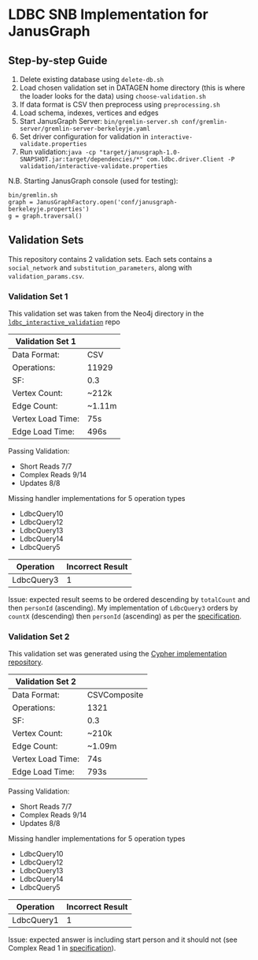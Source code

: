 # LDBC SNB Implementation for JanusGraph

## Step-by-step Guide ##

1. Delete existing database using `delete-db.sh`
2. Load chosen validation set in DATAGEN home directory (this is where the loader looks for the data) using `choose-validation.sh`
3. If data format is CSV then preprocess using `preprocessing.sh`
3. Load schema, indexes, vertices and edges 
5. Start JanusGraph Server: `bin/gremlin-server.sh conf/gremlin-server/gremlin-server-berkeleyje.yaml`
6. Set driver configuration for validation in `interactive-validate.properties`
7. Run validation:`java -cp "target/janusgraph-1.0-SNAPSHOT.jar:target/dependencies/*" com.ldbc.driver.Client -P validation/interactive-validate.properties`


N.B. Starting JanusGraph console (used for testing): 
```
bin/gremlin.sh
graph = JanusGraphFactory.open('conf/janusgraph-berkeleyje.properties')
g = graph.traversal()
```

## Validation Sets ##

This repository contains 2 validation sets. Each sets contains a `social_network` and `substitution_parameters`, along with `validation_params.csv`. 

### Validation Set 1 ###

This validation set was taken from the Neo4j directory in the [`ldbc_interactive_validation`](https://github.com/ldbc/ldbc_snb_interactive_validation) repo

|   Validation Set 1 |        |
|--------------------|--------|
| Data Format:       | CSV    |
| Operations:        | 11929  |
| SF:                | 0.3    |
| Vertex Count:      | ~212k  |
| Edge Count:        | ~1.11m |
| Vertex Load Time:  | 75s    |
| Edge Load Time:    | 496s   |

Passing Validation:
+ Short Reads 7/7
+ Complex Reads 9/14
+ Updates 8/8

Missing handler implementations for 5 operation types
+ LdbcQuery10
+ LdbcQuery12
+ LdbcQuery13
+ LdbcQuery14
+ LdbcQuery5

| Operation  | Incorrect Result |
|------------|------------------|
| LdbcQuery3 | 1                |

Issue: expected result seems to be ordered descending by `totalCount` and then `personId` (ascending). My implementation of `LdbcQuery3` orders by `countX` (descending) then `personId` (ascending) as per the [specification](https://ldbc.github.io/ldbc_snb_docs/ldbc-snb-specification.pdf).

### Validation Set 2 ###

This validation set was generated using the [Cypher implementation repository](https://github.com/ldbc/ldbc_snb_implementations). 

|  Validation Set 2 |              |
|-------------------|--------------|
| Data Format:      | CSVComposite |
| Operations:       | 1321         |
| SF:               | 0.3          |
| Vertex Count:     | ~210k        |
| Edge Count:       | ~1.09m       |
| Vertex Load Time: | 74s          |
| Edge Load Time:   | 793s         |


Passing Validation:
+ Short Reads 7/7
+ Complex Reads 9/14
+ Updates 8/8

Missing handler implementations for 5 operation types
+ LdbcQuery10
+ LdbcQuery12
+ LdbcQuery13
+ LdbcQuery14
+ LdbcQuery5

| Operation  | Incorrect Result |
|------------|------------------|
| LdbcQuery1 | 1                |


Issue: expected answer is including start person and it should not (see Complex Read 1 in  [specification](https://ldbc.github.io/ldbc_snb_docs/ldbc-snb-specification.pdf)). 










